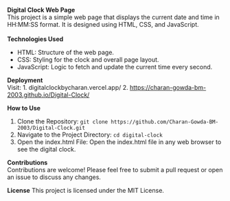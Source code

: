 **Digital Clock Web Page** <br />
This project is a simple web page that displays the current date and time in HH:MM:SS format. It is designed using HTML, CSS, and JavaScript.<br />
<br />
**Technologies Used**<br />

* HTML: Structure of the web page.
* CSS: Styling for the clock and overall page layout.
* JavaScript: Logic to fetch and update the current time every second.
  
**Deployment** <br />
Visit: 1. digitalclockbycharan.vercel.app/
       2. https://charan-gowda-bm-2003.github.io/Digital-Clock/

**How to Use**
1. Clone the Repository:
```git clone https://github.com/Charan-Gowda-BM-2003/Digital-Clock.git```
2. Navigate to the Project Directory:
```cd digital-clock```
3. Open the index.html File:
 Open the index.html file in any web browser to see the digital clock.



**Contributions** <br />
Contributions are welcome! Please feel free to submit a pull request or open an issue to discuss any changes.<br />

**License**
This project is licensed under the MIT License.


